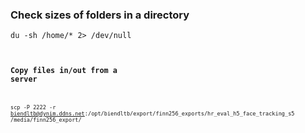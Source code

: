 ### Check sizes of folders in a directory
<code>du -sh /home/* 2> /dev/null<code>
  
### Copy files in/out from a server
<code>scp -P 2222 -r biendltb@dynim.ddns.net:/opt/biendltb/export/finn256_exports/hr_eval_h5_face_tracking_s5 /media/finn256_export/<code>
